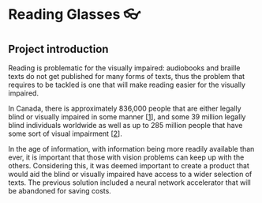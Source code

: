 # Reading Glasses :eyeglasses:

## Project introduction

Reading is problematic for the visually impaired: audiobooks and braille texts do not get published for many forms of texts, thus the problem that requires to be tackled is one that will make reading easier for the visually impaired. 

In Canada, there is approximately 836,000 people that are either legally blind or visually impaired in some manner [[1](https://www.thecanadianencyclopedia.ca/en/article/blindness-and-vision-loss-emc)], and some 39 million legally blind individuals worldwide as well as up to 285 million people that have some sort of visual impairment [[2](https://www.who.int/blindness/publications/globaldata/en/#:~:text=Globally%20the%20number%20of%20people,are%2082%25%20of%20all%20blind)]. 

In the age of information, with information being more readily available than ever, it is important that those with vision problems can keep up with the others. Considering this, it was deemed important to create a product that would aid the blind or visually impaired have access to a wider selection of texts. The previous solution included a neural network accelerator that will be abandoned for saving costs.
